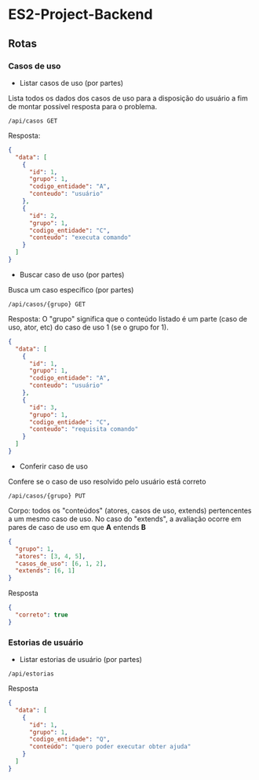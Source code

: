 # ES2-Project-Backend

## Rotas

### Casos de uso

- Listar casos de uso (por partes)

Lista todos os dados dos casos de uso para a disposição do usuário a fim de montar possível resposta para o problema.

```http
/api/casos GET
```
Resposta:
```json
{
  "data": [
    {
      "id": 1,
      "grupo": 1,
      "codigo_entidade": "A",
      "conteudo": "usuário"
    },
    {
      "id": 2,
      "grupo": 1,
      "codigo_entidade": "C",
      "conteudo": "executa comando"
    }
  ]
}
```

- Buscar caso de uso (por partes)

Busca um caso específico (por partes)

```http
/api/casos/{grupo} GET
```
Resposta: O "grupo" significa que o conteúdo listado é um parte (caso de uso, ator, etc) do caso de uso 1 (se o grupo for 1).
```json
{
  "data": [
    {
      "id": 1,
      "grupo": 1,
      "codigo_entidade": "A",
      "conteudo": "usuário"
    },
    {
      "id": 3,
      "grupo": 1,
      "codigo_entidade": "C",
      "conteudo": "requisita comando"
    }
  ]
}
```

- Conferir caso de uso

Confere se o caso de uso resolvido pelo usuário está correto

```http
/api/casos/{grupo} PUT
```
Corpo: todos os "conteúdos" (atores, casos de uso, extends) pertencentes a um mesmo caso de uso. No caso do "extends", a avaliação ocorre em pares de caso de uso em que **A** entends **B**
```json
{
  "grupo": 1,
  "atores": [3, 4, 5],
  "casos_de_uso": [6, 1, 2],
  "extends": [6, 1]
}
```

Resposta
```json
{
  "correto": true
}
```

### Estorias de usuário

- Listar estorias de usuário (por partes)

```http
/api/estorias
```
Resposta
```json
{
  "data": [
    {
      "id": 1,
      "grupo": 1,
      "codigo_entidade": "Q",
      "conteúdo": "quero poder executar obter ajuda"
    }
  ]
}
```

